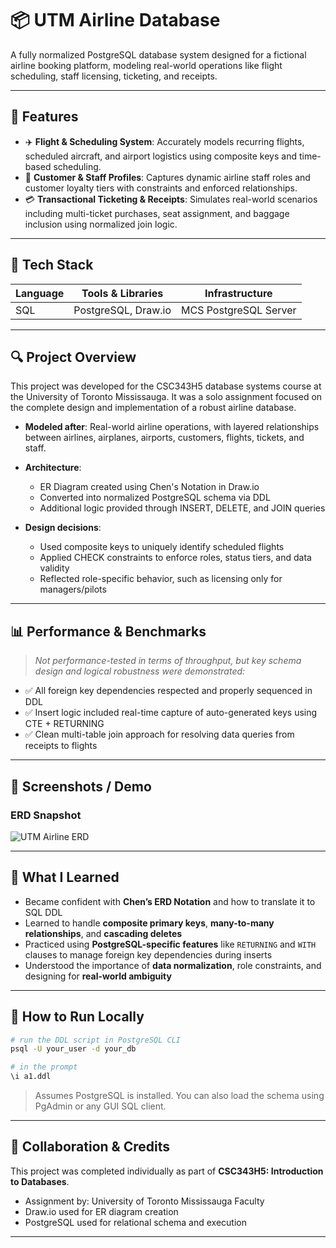 # 📦 UTM Airline Database

A fully normalized PostgreSQL database system designed for a fictional airline booking platform, modeling real-world operations like flight scheduling, staff licensing, ticketing, and receipts.

---

## 🚀 Features

* ✈️ **Flight & Scheduling System**: Accurately models recurring flights, scheduled aircraft, and airport logistics using composite keys and time-based scheduling.
* 👥 **Customer & Staff Profiles**: Captures dynamic airline staff roles and customer loyalty tiers with constraints and enforced relationships.
* 💳 **Transactional Ticketing & Receipts**: Simulates real-world scenarios including multi-ticket purchases, seat assignment, and baggage inclusion using normalized join logic.

---

## 🧱 Tech Stack

| Language | Tools & Libraries    | Infrastructure        |
| -------- | -------------------- | --------------------- |
| SQL      | PostgreSQL, Draw\.io | MCS PostgreSQL Server |

---

## 🔍 Project Overview

This project was developed for the CSC343H5 database systems course at the University of Toronto Mississauga. It was a solo assignment focused on the complete design and implementation of a robust airline database.

* **Modeled after**: Real-world airline operations, with layered relationships between airlines, airplanes, airports, customers, flights, tickets, and staff.
* **Architecture**:

  * ER Diagram created using Chen's Notation in Draw\.io
  * Converted into normalized PostgreSQL schema via DDL
  * Additional logic provided through INSERT, DELETE, and JOIN queries
* **Design decisions**:

  * Used composite keys to uniquely identify scheduled flights
  * Applied CHECK constraints to enforce roles, status tiers, and data validity
  * Reflected role-specific behavior, such as licensing only for managers/pilots

---

## 📊 Performance & Benchmarks

> *Not performance-tested in terms of throughput, but key schema design and logical robustness were demonstrated:*

* ✅ All foreign key dependencies respected and properly sequenced in DDL
* ✅ Insert logic included real-time capture of auto-generated keys using CTE + RETURNING
* ✅ Clean multi-table join approach for resolving data queries from receipts to flights

---

## 📸 Screenshots / Demo

### ERD Snapshot
![UTM Airline ERD]([https://github.com/your_username/utm-airline/blob/main/erd.png](https://github.com/Dam-Sam/UTM-travel/blob/main/Entity%20Relation%20Diagram.png))

---

## 🧠 What I Learned

* Became confident with **Chen’s ERD Notation** and how to translate it to SQL DDL
* Learned to handle **composite primary keys**, **many-to-many relationships**, and **cascading deletes**
* Practiced using **PostgreSQL-specific features** like `RETURNING` and `WITH` clauses to manage foreign key dependencies during inserts
* Understood the importance of **data normalization**, role constraints, and designing for **real-world ambiguity**

---

## 🏁 How to Run Locally

```bash
# run the DDL script in PostgreSQL CLI
psql -U your_user -d your_db

# in the prompt
\i a1.ddl
```

> Assumes PostgreSQL is installed. You can also load the schema using PgAdmin or any GUI SQL client.

---

## 🤝 Collaboration & Credits

This project was completed individually as part of **CSC343H5: Introduction to Databases**.

* Assignment by: University of Toronto Mississauga Faculty
* Draw\.io used for ER diagram creation
* PostgreSQL used for relational schema and execution

---
